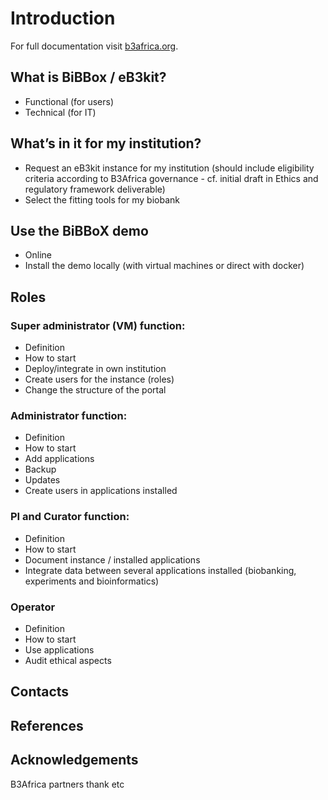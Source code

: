 # Introduction

For full documentation visit [b3africa.org](http://b3africa.org).


## What is BiBBox / eB3kit?
- Functional (for users)
- Technical (for IT)
 
## What’s in it for my institution?

- Request an eB3kit instance for my institution (should include eligibility criteria according to B3Africa governance - cf. initial draft in Ethics and regulatory framework deliverable)
- Select the fitting tools for my biobank
 
## Use the BiBBoX demo

- Online
- Install the demo locally (with virtual machines or direct with docker)
 
 
## Roles

###  Super administrator (VM) function:
- Definition
- How to start
- Deploy/integrate in own institution
- Create users for the instance (roles)
- Change the structure of the portal

### Administrator function:
- Definition
- How to start
- Add applications
- Backup
- Updates
- Create users in applications installed

### PI and Curator function:
- Definition
- How to start
- Document instance / installed applications
- Integrate data between several applications installed (biobanking, experiments and bioinformatics)


### Operator
- Definition
- How to start
- Use applications
- Audit ethical aspects
 
## Contacts

## References

## Acknowledgements
B3Africa partners thank etc
